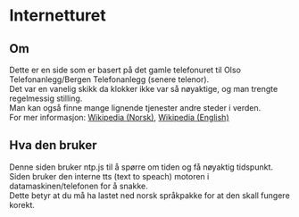 # Internetturet

## Om

Dette er en side som er basert på det gamle telefonuret til Olso Telefonanlegg/Bergen Telefonanlegg (senere telenor).  
Det var en vanelig skikk da klokker ikke var så nøyaktige, og man trengte regelmessig stilling.  
Man kan også finne mange lignende tjenester andre steder i verden.  
For mer informasjon: [Wikipedia (Norsk)](https://no.wikipedia.org/wiki/Telefonuret), [Wikipedia (English)](https://en.wikipedia.org/wiki/Speaking_clock)

## Hva den bruker

Denne siden bruker ntp.js til å spørre om tiden og få nøyaktig tidspunkt.  
Siden bruker den interne tts (text to speach) motoren i datamaskinen/telefonen for å snakke.  
Dette betyr at du må ha lastet ned norsk språkpakke for at den skall fungere korekt.
